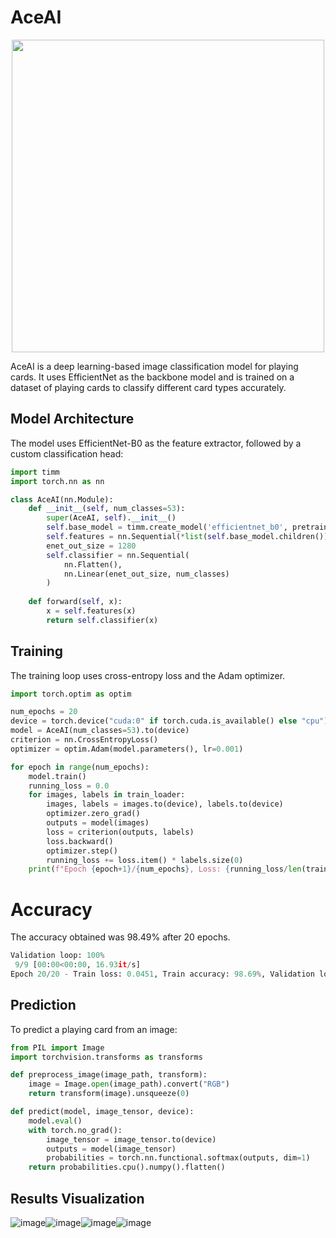 # AceAI
<p align="center">
  <img src="https://github.com/user-attachments/assets/69d3d1e3-fa7e-42d7-8857-4f5df36edef7" width="500">
</p>

AceAI is a deep learning-based image classification model for playing cards. It uses EfficientNet as the backbone model and is trained on a dataset of playing cards to classify different card types accurately.

## Model Architecture

The model uses EfficientNet-B0 as the feature extractor, followed by a custom classification head:

```python
import timm
import torch.nn as nn

class AceAI(nn.Module):
    def __init__(self, num_classes=53):
        super(AceAI, self).__init__()
        self.base_model = timm.create_model('efficientnet_b0', pretrained=True)
        self.features = nn.Sequential(*list(self.base_model.children())[:-1])
        enet_out_size = 1280
        self.classifier = nn.Sequential(
            nn.Flatten(),
            nn.Linear(enet_out_size, num_classes)
        )
    
    def forward(self, x):
        x = self.features(x)
        return self.classifier(x)
```

## Training

The training loop uses cross-entropy loss and the Adam optimizer.

```python
import torch.optim as optim

num_epochs = 20
device = torch.device("cuda:0" if torch.cuda.is_available() else "cpu")
model = AceAI(num_classes=53).to(device)
criterion = nn.CrossEntropyLoss()
optimizer = optim.Adam(model.parameters(), lr=0.001)

for epoch in range(num_epochs):
    model.train()
    running_loss = 0.0
    for images, labels in train_loader:
        images, labels = images.to(device), labels.to(device)
        optimizer.zero_grad()
        outputs = model(images)
        loss = criterion(outputs, labels)
        loss.backward()
        optimizer.step()
        running_loss += loss.item() * labels.size(0)
    print(f"Epoch {epoch+1}/{num_epochs}, Loss: {running_loss/len(train_loader.dataset)}")
```
# Accuracy
The accuracy obtained was 98.49% after 20 epochs.
```python
Validation loop: 100%
 9/9 [00:00<00:00, 16.93it/s]
Epoch 20/20 - Train loss: 0.0451, Train accuracy: 98.69%, Validation loss: 0.0397, Validation accuracy: 98.49%
```

## Prediction

To predict a playing card from an image:

```python
from PIL import Image
import torchvision.transforms as transforms

def preprocess_image(image_path, transform):
    image = Image.open(image_path).convert("RGB")
    return transform(image).unsqueeze(0)

def predict(model, image_tensor, device):
    model.eval()
    with torch.no_grad():
        image_tensor = image_tensor.to(device)
        outputs = model(image_tensor)
        probabilities = torch.nn.functional.softmax(outputs, dim=1)
    return probabilities.cpu().numpy().flatten()
```

## Results Visualization

![image](https://github.com/user-attachments/assets/47c6d258-d53f-457b-83be-aa6a10aaabda)![image](https://github.com/user-attachments/assets/1987fc1d-bccd-4aba-8fe3-ef1fd85ac715)![image](https://github.com/user-attachments/assets/78c48f25-d79f-4ffb-8bcd-851115462360)![image](https://github.com/user-attachments/assets/42a8eb22-3421-4a98-951d-a395f9839edc)

